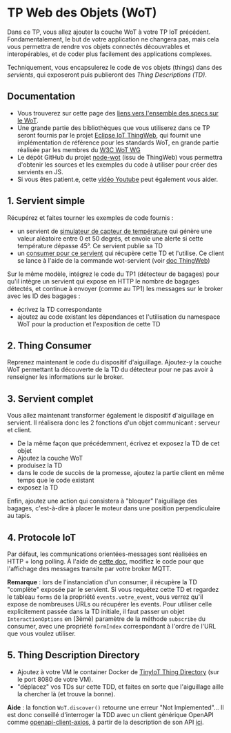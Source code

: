 # TP Web des Objets (WoT)

Dans ce TP, vous allez ajouter la couche WoT à votre TP IoT précédent. Fondamentalement, le but de votre application ne changera pas, mais cela vous permettra de rendre vos objets connectés découvrables et interopérables, et de coder plus facilement des applications complexes.

Techniquement, vous encapsulerez le code de vos objets (things) dans des _servients_, qui exposeront puis publieront des _Thing Descriptions (TD)_.

## Documentation

- Vous trouverez sur cette page des [liens vers l'ensemble des specs sur le WoT](https://www.w3.org/WoT/documentation/#further-reading).
- Une grande partie des bibliothèques que vous utiliserez dans ce TP seront fournis par le projet [Eclipse IoT ThingWeb](https://www.thingweb.io/), qui fournit une implémentation de référence pour les standards WoT, en grande partie réalisée par les membres du [W3C WoT WG](https://www.w3.org/WoT/wg/)
- Le dépôt GitHub du projet [node-wot](https://github.com/eclipse/thingweb.node-wot/) (issu de ThingWeb) vous permettra d'obtenir les sources et les exemples du code à utiliser pour créer des servients en JS.
- Si vous êtes patient.e, cette [vidéo Youtube](https://www.youtube.com/watch?v=wDX45dsD4GM) peut également vous aider.

## 1. Servient simple

Récupérez et faites tourner les exemples de code fournis : 

- un servient de [simulateur de capteur de température](./servient.js) qui génère une valeur aléatoire entre 0 et 50 degrés, et envoie une alerte si cette température dépasse 45°. Ce servient publie sa TD 
- un [consumer pour ce servient](consumer.js) qui récupère cette TD et l'utilise. Ce client se lance à l'aide de la commande wot-servient (voir [doc ThingWeb](https://github.com/eclipse/thingweb.node-wot#using-nodejs))

Sur le même modèle, intégrez le code du TP1 (détecteur de bagages) pour qu'il intègre un servient qui expose en HTTP le nombre de bagages détectés, et continue à envoyer (comme au TP1) les messages sur le broker avec les ID des bagages :

- écrivez la TD correspondante
- ajoutez au code existant les dépendances et l'utilisation du namespace WoT pour la production et l'exposition de cette TD

## 2. Thing Consumer

Reprenez maintenant le code du dispositif d'aiguillage. Ajoutez-y la couche WoT permettant la découverte de la TD du détecteur pour ne pas avoir à renseigner les informations sur le broker.

## 3. Servient complet

Vous allez maintenant transformer également le dispositif d'aiguillage en servient. Il réalisera donc les 2 fonctions d'un objet communicant : serveur et client.

- De la même façon que précédemment, écrivez et exposez la TD de cet objet
- Ajoutez la couche WoT
- produisez la TD
- dans le code de succès de la promesse, ajoutez la partie client en même temps que le code existant
- exposez la TD

Enfin, ajoutez une action qui consistera à "bloquer" l'aiguillage des bagages, c'est-à-dire à placer le moteur dans une position perpendiculaire au tapis.

## 4. Protocole IoT

Par défaut, les communications orientées-messages sont réalisées en HTTP + long polling.
&Agrave; l'aide de [cette doc](https://github.com/eclipse/thingweb.node-wot/blob/master/packages/binding-mqtt/README.md), modifiez le code pour que l'affichage des messages transite par votre broker MQTT.

**Remarque** : lors de l'instanciation d'un consumer, il récupère la TD "complète" exposée par le servient. Si vous requêtez cette TD et regardez le tableau `forms` de la propriété `events.votre_event`, vous verrez qu'il expose de nombreuses URLs ou récupérer les events. Pour utiliser celle explicitement passée dans la TD initiale, il faut passer un objet `InteractionOptions` en (3èmè) paramètre de la méthode `subscribe` du consumer, avec une propriété `formIndex` correspondant à l'ordre de l'URL que vous voulez utiliser.

## 5. Thing Description Directory

- Ajoutez à votre VM le container Docker de [TinyIoT Thing Directory](https://github.com/TinyIoT/thing-directory) (sur le port 8080 de votre VM).
- "déplacez" vos TDs sur cette TDD, et faites en sorte que l'aiguillage aille la chercher là (et trouve la bonne).

**Aide** : la fonction `WoT.discover()` retourne une erreur "Not Implemented"... Il est donc conseillé d'interroger la TDD avec un client générique OpenAPI comme [openapi-client-axios](https://www.npmjs.com/package/openapi-client-axios), à partir de la description de son API [ici](https://raw.githubusercontent.com/tinyiot/thing-directory/master/apidoc/openapi-spec.yml).
